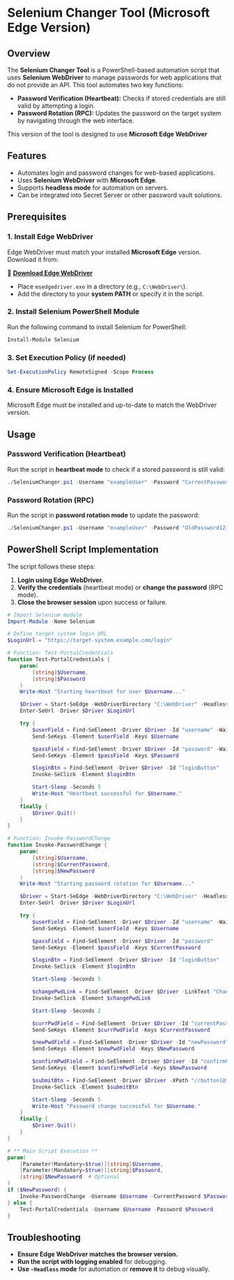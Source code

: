 # Selenium Changer Tool (Microsoft Edge Version)

## Overview
The **Selenium Changer Tool** is a PowerShell-based automation script that uses **Selenium WebDriver** to manage passwords for web applications that do not provide an API. This tool automates two key functions:

- **Password Verification (Heartbeat):** Checks if stored credentials are still valid by attempting a login.
- **Password Rotation (RPC):** Updates the password on the target system by navigating through the web interface.

This version of the tool is designed to use **Microsoft Edge WebDriver**

## Features
- Automates login and password changes for web-based applications.
- Uses **Selenium WebDriver** with **Microsoft Edge**.
- Supports **headless mode** for automation on servers.
- Can be integrated into Secret Server or other password vault solutions.

## Prerequisites

### 1. Install Edge WebDriver
Edge WebDriver must match your installed **Microsoft Edge** version. Download it from:

🔗 **[Download Edge WebDriver](https://developer.microsoft.com/en-us/microsoft-edge/tools/webdriver/)**

- Place `msedgedriver.exe` in a directory (e.g., `C:\WebDriver\`).
- Add the directory to your **system PATH** or specify it in the script.

### 2. Install Selenium PowerShell Module
Run the following command to install Selenium for PowerShell:

```powershell
Install-Module Selenium
```

### 3. Set Execution Policy (if needed)

```powershell
Set-ExecutionPolicy RemoteSigned -Scope Process
```

### 4. Ensure Microsoft Edge is Installed
Microsoft Edge must be installed and up-to-date to match the WebDriver version.

## Usage

### Password Verification (Heartbeat)
Run the script in **heartbeat mode** to check if a stored password is still valid:

```powershell
./SeleniumChanger.ps1 -Username "exampleUser" -Password "CurrentPassword123"
```

### Password Rotation (RPC)
Run the script in **password rotation mode** to update the password:

```powershell
./SeleniumChanger.ps1 -Username "exampleUser" -Password "OldPassword123" -NewPassword "NewPassword456!"
```

## PowerShell Script Implementation
The script follows these steps:
1. **Login using Edge WebDriver.**
2. **Verify the credentials** (heartbeat mode) or **change the password** (RPC mode).
3. **Close the browser session** upon success or failure.

```powershell
# Import Selenium module
Import-Module -Name Selenium

# Define target system login URL
$LoginUrl = "https://target-system.example.com/login"

# Function: Test-PortalCredentials
function Test-PortalCredentials {
    param(
        [string]$Username,
        [string]$Password
    )
    Write-Host "Starting heartbeat for user $Username..."

    $Driver = Start-SeEdge -WebDriverDirectory "C:\WebDriver" -Headless
    Enter-SeUrl -Driver $Driver $LoginUrl

    try {
        $userField = Find-SeElement -Driver $Driver -Id "username" -Wait -Timeout 15
        Send-SeKeys -Element $userField -Keys $Username

        $passField = Find-SeElement -Driver $Driver -Id "password" -Wait -Timeout 15
        Send-SeKeys -Element $passField -Keys $Password

        $loginBtn = Find-SeElement -Driver $Driver -Id "loginButton"
        Invoke-SeClick -Element $loginBtn

        Start-Sleep -Seconds 5
        Write-Host "Heartbeat successful for $Username."
    }
    finally {
        $Driver.Quit()
    }
}

# Function: Invoke-PasswordChange
function Invoke-PasswordChange {
    param(
        [string]$Username,
        [string]$CurrentPassword,
        [string]$NewPassword
    )
    Write-Host "Starting password rotation for $Username..."

    $Driver = Start-SeEdge -WebDriverDirectory "C:\WebDriver" -Headless
    Enter-SeUrl -Driver $Driver $LoginUrl

    try {
        $userField = Find-SeElement -Driver $Driver -Id "username" -Wait -Timeout 15
        Send-SeKeys -Element $userField -Keys $Username

        $passField = Find-SeElement -Driver $Driver -Id "password"
        Send-SeKeys -Element $passField -Keys $CurrentPassword

        $loginBtn = Find-SeElement -Driver $Driver -Id "loginButton"
        Invoke-SeClick -Element $loginBtn

        Start-Sleep -Seconds 5

        $changePwdLink = Find-SeElement -Driver $Driver -LinkText "Change Password" -Timeout 10
        Invoke-SeClick -Element $changePwdLink

        Start-Sleep -Seconds 2

        $currPwdField = Find-SeElement -Driver $Driver -Id "currentPassword" -Timeout 10
        Send-SeKeys -Element $currPwdField -Keys $CurrentPassword

        $newPwdField = Find-SeElement -Driver $Driver -Id "newPassword"
        Send-SeKeys -Element $newPwdField -Keys $NewPassword

        $confirmPwdField = Find-SeElement -Driver $Driver -Id "confirmPassword"
        Send-SeKeys -Element $confirmPwdField -Keys $NewPassword

        $submitBtn = Find-SeElement -Driver $Driver -XPath "//button[@type='submit' or @id='changeBtn']"
        Invoke-SeClick -Element $submitBtn

        Start-Sleep -Seconds 5
        Write-Host "Password change successful for $Username."
    }
    finally {
        $Driver.Quit()
    }
}

# ** Main Script Execution **
param(
    [Parameter(Mandatory=$true)][string]$Username,
    [Parameter(Mandatory=$true)][string]$Password,
    [string]$NewPassword  # Optional
)
if ($NewPassword) {
    Invoke-PasswordChange -Username $Username -CurrentPassword $Password -NewPassword $NewPassword
} else {
    Test-PortalCredentials -Username $Username -Password $Password
}
```

## Troubleshooting
- **Ensure Edge WebDriver matches the browser version.**
- **Run the script with logging enabled** for debugging.
- **Use `-Headless` mode** for automation or **remove it** to debug visually.


